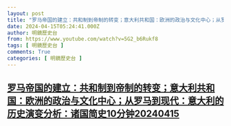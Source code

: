 ```yaml
---
layout: post
title: "罗马帝国的建立：共和制到帝制的转变；意大利共和国：欧洲的政治与文化中心；从罗马到现代：意大利的历史演变分析：诸国简史10分钟20240415"
date: 2024-04-15T05:24:41.000Z
author: 明鏡歷史台
from: https://www.youtube.com/watch?v=5G2_b6Rukf8
tags: [ 明鏡歷史台 ]
comments: True
categories: [ 明鏡歷史台 ]
---
```

<!--1713158681000-->
[罗马帝国的建立：共和制到帝制的转变；意大利共和国：欧洲的政治与文化中心；从罗马到现代：意大利的历史演变分析：诸国简史10分钟20240415](https://www.youtube.com/watch?v=5G2_b6Rukf8)
------

<div>

</div>
